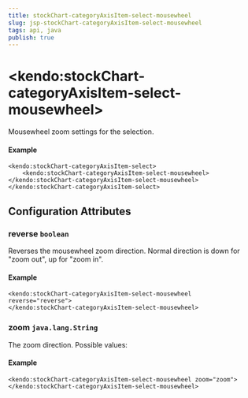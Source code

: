 ```yaml
---
title: stockChart-categoryAxisItem-select-mousewheel
slug: jsp-stockChart-categoryAxisItem-select-mousewheel
tags: api, java
publish: true
---
```


# \<kendo:stockChart-categoryAxisItem-select-mousewheel\>

Mousewheel zoom settings for the selection.

#### Example
    <kendo:stockChart-categoryAxisItem-select>
        <kendo:stockChart-categoryAxisItem-select-mousewheel></kendo:stockChart-categoryAxisItem-select-mousewheel>
    </kendo:stockChart-categoryAxisItem-select>

## Configuration Attributes

### reverse `boolean`

Reverses the mousewheel zoom direction.
Normal direction is down for "zoom out", up for "zoom in".

#### Example
    <kendo:stockChart-categoryAxisItem-select-mousewheel reverse="reverse">
    </kendo:stockChart-categoryAxisItem-select-mousewheel>

### zoom `java.lang.String`

The zoom direction. Possible values:

#### Example
    <kendo:stockChart-categoryAxisItem-select-mousewheel zoom="zoom">
    </kendo:stockChart-categoryAxisItem-select-mousewheel>

 
